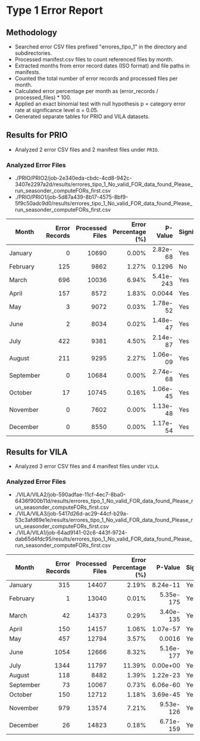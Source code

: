 # Type 1 Error Report

## Methodology

- Searched error CSV files prefixed "errores_tipo_1" in the directory and subdirectories.
- Processed manifest.csv files to count referenced files by month.
- Extracted months from error record dates (ISO format) and file paths in manifests.
- Counted the total number of error records and processed files per month.
- Calculated error percentage per month as (error_records / processed_files) * 100.
- Applied an exact binomial test with null hypothesis p = category error rate at significance level α = 0.05.
- Generated separate tables for PRIO and VILA datasets.

## Results for PRIO

- Analyzed 2 error CSV files and 2 manifest files under `PRIO`.

### Analyzed Error Files

- ./PRIO/PRIO2/job-2e340eda-cbdc-4cd8-942c-3407e2297a2d/results/errores_tipo_1_No_valid_FOR_data_found_Please_run_seasonder_computeFORs_first.csv
- ./PRIO/PRIO1/job-5d87a439-8b17-4575-8bf9-5f9c50adc9d0/results/errores_tipo_1_No_valid_FOR_data_found_Please_run_seasonder_computeFORs_first.csv

| Month | Error Records | Processed Files | Error Percentage (%) | P-Value | Significant |
| ----- | -------------:| ---------------:| ---------------------:| -------:| ----------- |
| January | 0 | 10690 | 0.00% | 2.82e-68 | Yes |
| February | 125 | 9862 | 1.27% | 0.1296 | No |
| March | 696 | 10036 | 6.94% | 5.41e-243 | Yes |
| April | 157 | 8572 | 1.83% | 0.0044 | Yes |
| May | 3 | 9072 | 0.03% | 1.78e-52 | Yes |
| June | 2 | 8034 | 0.02% | 1.48e-47 | Yes |
| July | 422 | 9381 | 4.50% | 2.14e-87 | Yes |
| August | 211 | 9295 | 2.27% | 1.06e-09 | Yes |
| September | 0 | 10684 | 0.00% | 2.74e-68 | Yes |
| October | 17 | 10745 | 0.16% | 1.06e-45 | Yes |
| November | 0 | 7602 | 0.00% | 1.13e-48 | Yes |
| December | 0 | 8550 | 0.00% | 1.17e-54 | Yes |

## Results for VILA

- Analyzed 3 error CSV files and 4 manifest files under `VILA`.

### Analyzed Error Files

- ./VILA/VILA2/job-590adfae-11cf-4ec7-8ba0-6436f900b11d/results/errores_tipo_1_No_valid_FOR_data_found_Please_run_seasonder_computeFORs_first.csv
- ./VILA/VILA3/job-5417d26d-ac29-44cf-b29a-53c3afd69e1e/results/errores_tipo_1_No_valid_FOR_data_found_Please_run_seasonder_computeFORs_first.csv
- ./VILA/VILA1/job-64ad9141-02c6-443f-9724-dab65d4fdc95/results/errores_tipo_1_No_valid_FOR_data_found_Please_run_seasonder_computeFORs_first.csv

| Month | Error Records | Processed Files | Error Percentage (%) | P-Value | Significant |
| ----- | -------------:| ---------------:| ---------------------:| -------:| ----------- |
| January | 315 | 14407 | 2.19% | 8.24e-11 | Yes |
| February | 1 | 13040 | 0.01% | 5.35e-175 | Yes |
| March | 42 | 14373 | 0.29% | 3.40e-135 | Yes |
| April | 150 | 14157 | 1.06% | 1.07e-57 | Yes |
| May | 457 | 12794 | 3.57% | 0.0016 | Yes |
| June | 1054 | 12666 | 8.32% | 5.16e-177 | Yes |
| July | 1344 | 11797 | 11.39% | 0.00e+00 | Yes |
| August | 118 | 8482 | 1.39% | 1.22e-23 | Yes |
| September | 73 | 10067 | 0.73% | 6.06e-60 | Yes |
| October | 150 | 12712 | 1.18% | 3.69e-45 | Yes |
| November | 979 | 13574 | 7.21% | 9.53e-126 | Yes |
| December | 26 | 14823 | 0.18% | 6.71e-159 | Yes |


